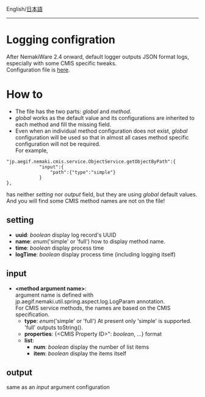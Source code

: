 English/[日本語](https://github.com/aegif/NemakiWare/wiki/%E7%92%B0%E5%A2%83%E8%A8%AD%E5%AE%9A(%E3%83%AA%E3%83%9D%E3%82%B8%E3%83%88%E3%83%AA):-%E3%83%AD%E3%82%B0)
***
# Logging configration
After NemakiWare 2.4 onward, default logger outputs JSON format logs, especially with some CMIS specific tweaks.  
Configuration file is [here](https://github.com/aegif/NemakiWare/blob/topic_log/core/src/main/webapp/WEB-INF/classes/log-json-config.json).  

# How to
- The file has the two parts: _global_ and _method_.  
- _global_ works as the default value and its configurations are inherited to each method and fill the missing field.  
- Even when an individual method configuration  does not exist, _global_ configuration will be used so that in almost all cases method specific configuration will not be required.  
For example,  
```
"jp.aegif.nemaki.cmis.service.ObjectService.getObjectByPath":{
			"input":{
				"path":{"type":"simple"}
			}
},
```
has neither _setting_ nor _output_ field, but they are using _global_ default values.  
And you will find some CMIS method names are not on the file!  

## setting
- **uuid**: _boolean_ display log record's UUID  
- **name**: _enum_('simple' or 'full') how to display method name.  
- **time**: _boolean_ display process time  
- **logTime**: _boolean_ display process time (including logging itself)  

## input
- **\<method argument name\>**:  
argument name is defined with jp.aegif.nemaki.util.spring.aspect.log.LogParam annotation.  
  For CMIS service methods, the names are based on the CMIS specification.
  - **type**: _enum_('simple' or 'full') At present only 'simple' is supported. 'full' outputs toString().
  - **properties**:  {\<CMIS Property ID\>": _boolean_, ...} format
  - **list**:  
    - **num**: _boolean_  display the number of list items  
    - **item**: _boolean_ display the items itself  

## output
same as an _input_ argument configuration  